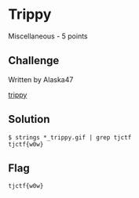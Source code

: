 # Trippy
Miscellaneous - 5 points

## Challenge 

Written by Alaska47

[trippy](be37fef78cfd6c7deda71154f567e6d0cfefbda1f80698c064bab469d3a54c58_trippy.gif)

## Solution

	$ strings *_trippy.gif | grep tjctf
	tjctf{w0w}

## Flag

	tjctf{w0w}